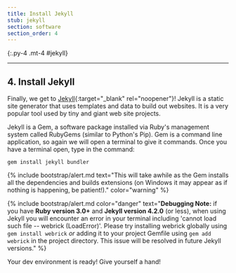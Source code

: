 ```yaml
---
title: Install Jekyll
stub: jekyll
section: software
section_order: 4
---
```


{:.py-4 .mt-4 #jekyll}
***

## 4. Install Jekyll

Finally, we get to [Jekyll](https://jekyllrb.com/){:target="_blank" rel="noopener"}!
Jekyll is a static site generator that uses templates and data to build out websites. 
It is a very popular tool used by tiny and giant web site projects. 

Jekyll is a Gem, a software package installed via Ruby's management system called RubyGems (similar to Python's Pip). 
Gem is a command line application, so again we will open a terminal to give it commands.
Once you have a terminal open, type in the command:

`gem install jekyll bundler`

{% include bootstrap/alert.md text="This will take awhile as the Gem installs all the dependencies and builds extensions (on Windows it may appear as if nothing is happening, be patient!)." color="warning" %}

{% include bootstrap/alert.md color="danger" text="**Debugging Note:** if you have **Ruby version 3.0+** and **Jekyll version 4.2.0** (or less), when using Jekyll you will encounter an error in your terminal including 'cannot load such file -- webrick (LoadError)'.
Please try installing webrick globally using `gem install webrick` *or* adding it to your project Gemfile using `gem add webrick` in the project directory.
This issue will be resolved in future Jekyll versions." %}

Your dev environment is ready! Give yourself a hand!
